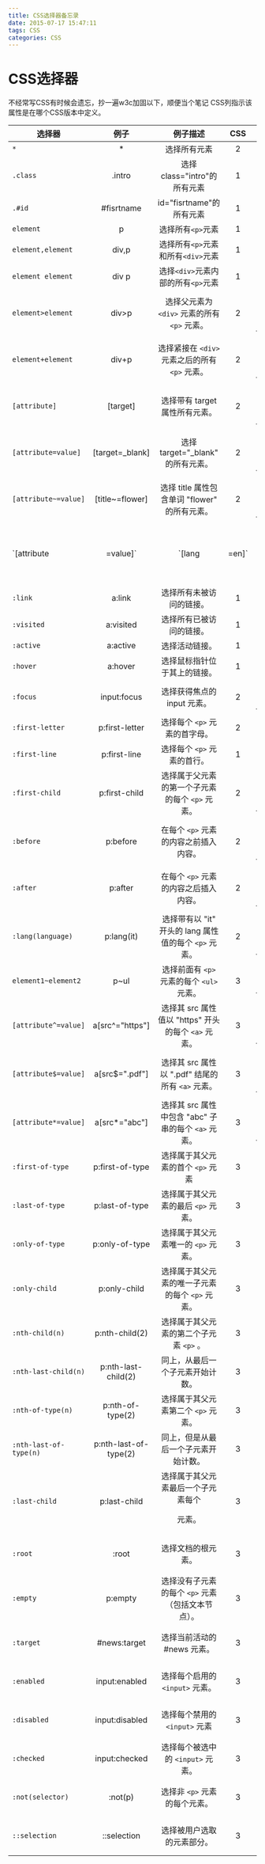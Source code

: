 ```yaml
---
title: CSS选择器备忘录
date: 2015-07-17 15:47:11
tags: CSS
categories: CSS
---
```


# CSS选择器

不经常写CSS有时候会遗忘，抄一遍w3c加固以下，顺便当个笔记
CSS列指示该属性是在哪个CSS版本中定义。

|选择器|例子|例子描述|CSS|浏览器|
|----------------|:----------:|:-----------------------------------:|:---:|--------:|
|`*`|*|选择所有元素|2|All|
|`.class`|.intro|选择class="intro"的所有元素|1|All|
|`.#id`|#fisrtname|id="fisrtname"的所有元素|1|All|
|`element`|p|选择所有`<p>`元素|1|All|
|`element,element`|div,p|选择所有`<p>`元素和所有`<div>`元素|1|All|
|`element element`|div p|选择`<div>`元素内部的所有`<p>`元素|1|All|
|`element>element`|div>p|选择父元素为 `<div>` 元素的所有 `<p>` 元素。|2|ie8及以下，必须声明`<!DOCTYPE>`|
|`element+element`|div+p|选择紧接在 `<div>` 元素之后的所有`<p>` 元素。|2|ie8及以下，必须声明`<!DOCTYPE>`|
|`[attribute]`|[target]|选择带有 target 属性所有元素。|2|ie8及以下，必须声明`<!DOCTYPE>`|
|`[attribute=value]`|[target=_blank]|选择 target="_blank" 的所有元素。|2|ie8及以下，必须声明`<!DOCTYPE>`|
|`[attribute~=value]`|[title~=flower]|选择 title 属性包含单词 "flower" 的所有元素。|2|ie8及以下，必须声明`<!DOCTYPE>`|
|`[attribute|=value]`|`[lang|=en]`|选择 lang 属性值以 "en" 开头的所有元素。|2|ie8及以下，必须声明`<!DOCTYPE>`|
|`:link`|a:link|选择所有未被访问的链接。|1|All|
|`:visited`|a:visited|选择所有已被访问的链接。|1|All|
|`:active`|a:active|选择活动链接。|1|All|
|`:hover`|a:hover|选择鼠标指针位于其上的链接。|1|All|
|`:focus`|input:focus|选择获得焦点的 input 元素。|2|ie8必须声明`<!DOCTYPE>`
|`:first-letter`|p:first-letter|选择每个 `<p>` 元素的首字母。|2|all|
|`:first-line`|p:first-line|选择每个 `<p>` 元素的首行。|1|all|
|`:first-child`|p:first-child|选择属于父元素的第一个子元素的每个 `<p>` 元素。|2|ie8及以下，必须声明`<!DOCTYPE>`|
|`:before`| p:before |  在每个 `<p>` 元素的内容之前插入内容。|2|ie8及以下，必须声明`<!DOCTYPE>`|
|`:after`|  p:after| 在每个 `<p>` 元素的内容之后插入内容。|2|ie8及以下，必须声明`<!DOCTYPE>`|
|`:lang(language)` |p:lang(it)|  选择带有以 "it" 开头的 lang 属性值的每个 `<p>` 元素。|2|ie8及以下，必须声明`<!DOCTYPE>`|
|`element1~element2`|p~ul|选择前面有 `<p>` 元素的每个 `<ul>` 元素。    |3|ie8必须声明`<!DOCTYPE>`|
|`[attribute^=value]`|a[src^="https"]| 选择其 src 属性值以 "https" 开头的每个 `<a>` 元素。  |3|ie8及以下，必须声明`<!DOCTYPE>`|
|`[attribute$=value]`|a[src$=".pdf"]|  选择其 src 属性以 ".pdf" 结尾的所有 `<a>` 元素。    |3|ie8及以下，必须声明`<!DOCTYPE>`|
|`[attribute*=value]`|a[src*="abc"]|   选择其 src 属性中包含 "abc" 子串的每个 `<a>` 元素。   |3|ie8及以下，必须声明`<!DOCTYPE>`|
|`:first-of-type`| p:first-of-type| 选择属于其父元素的首个 `<p>` 元素   |3|不适用于IE8 及更早的版本|
|`:last-of-type`| p:last-of-type|  选择属于其父元素的最后 `<p>` 元素。   |3|不适用于IE8 及更早的版本|
|`:only-of-type`| p:only-of-type|  选择属于其父元素唯一的 `<p>` 元素。   |3|不适用于IE8 及更早的版本|
|`:only-child` |p:only-child|   选择属于其父元素的唯一子元素的每个 `<p>` 元素。   |3|不适用于IE8 及更早的版本|
|`:nth-child(n)`| p:nth-child(2) | 选择属于其父元素的第二个子元素 `<p>` 。  |3|不适用于IE8 及更早的版本|
|`:nth-last-child(n)`|p:nth-last-child(2)| 同上，从最后一个子元素开始计数。    |3|不适用于IE8 及更早的版本|
|`:nth-of-type(n)`| p:nth-of-type(2) |选择属于其父元素第二个 `<p>` 元素。   |3|不适用于IE8 及更早的版本|
|`:nth-last-of-type(n)`| p:nth-last-of-type(2)| 同上，但是从最后一个子元素开始计数。  |3|不适用于IE8 及更早的版本|
|`:last-child`| p:last-child |  选择属于其父元素最后一个子元素每个 <p> 元素。   |3|不适用于IE8 及更早的版本|
|`:root` |  :root |  选择文档的根元素。   |3|不适用于IE8 及更早的版本|
|`:empty`|  p:empty |选择没有子元素的每个 `<p>` 元素（包括文本节点）。  |3|不适用于IE8 及更早的版本|
|`:target`| #news:target |   选择当前活动的 #news 元素。| 3|不适用于IE8 及更早的版本|
|`:enabled`| input:enabled |  选择每个启用的 `<input>` 元素。| 3|不适用于IE8 及更早的版本|
|`:disabled`|   input:disabled | 选择每个禁用的 `<input>` 元素 | 3|不适用于IE8 及更早的版本|
|`:checked`|    input:checked  | 选择每个被选中的 `<input>` 元素。   | 3|不适用于IE8 及更早的版本|
|`:not(selector)`|  :not(p)| 选择非 `<p>` 元素的每个元素。   | 3|不适用于IE8 及更早的版本|
|`::selection`| ::selection| 选择被用户选取的元素部分。   |3|不适用于IE8 及更早的版本|